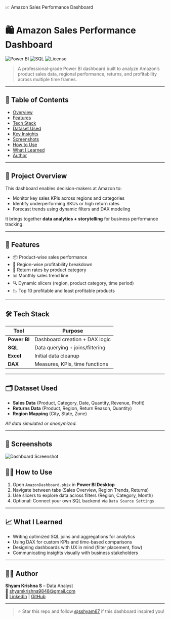 📈 Amazon Sales Performance Dashboard
# 🛍️ Amazon Sales Performance Dashboard

![Power BI](https://img.shields.io/badge/Tool-PowerBI-yellow)
![SQL](https://img.shields.io/badge/SQL-Optimized-blue)
![License](https://img.shields.io/badge/license-MIT-green)

> A professional-grade Power BI dashboard built to analyze Amazon’s product sales data, regional performance, returns, and profitability across multiple time frames.

---

## 📌 Table of Contents
- [Overview](#project-overview)
- [Features](#features)
- [Tech Stack](#tech-stack)
- [Dataset Used](#dataset-used)
- [Key Insights](#key-insights)
- [Screenshots](#screenshots)
- [How to Use](#how-to-use)
- [What I Learned](#what-i-learned)
- [Author](#author)

---

## 📍 Project Overview

This dashboard enables decision-makers at Amazon to:
- Monitor key sales KPIs across regions and categories
- Identify underperforming SKUs or high return rates
- Forecast trends using dynamic filters and DAX modeling

It brings together **data analytics + storytelling** for business performance tracking.

---

## 🚀 Features

- 📦 Product-wise sales performance
- 📍 Region-wise profitability breakdown
- 🔁 Return rates by product category
- 📊 Monthly sales trend line
- 🔍 Dynamic slicers (region, product category, time period)
- 📉 Top 10 profitable and least profitable products

---

## 🛠️ Tech Stack

| Tool      | Purpose                         |
|-----------|----------------------------------|
| **Power BI** | Dashboard creation + DAX logic |
| **SQL**     | Data querying + joins/filtering |
| **Excel**   | Initial data cleanup            |
| **DAX**     | Measures, KPIs, time functions  |

---

## 🗂️ Dataset Used

- **Sales Data** (Product, Category, Date, Quantity, Revenue, Profit)
- **Returns Data** (Product, Region, Return Reason, Quantity)
- **Region Mapping** (City, State, Zone)

*All data simulated or anonymized.*

---
## 📸 Screenshots

![Dashboard Screenshot](images/dashboard.png)


## 🧑‍💻 How to Use

1. Open `AmazonDashboard.pbix` in **Power BI Desktop**
2. Navigate between tabs (Sales Overview, Region Trends, Returns)
3. Use slicers to explore data across filters (Region, Category, Month)
4. Optional: Connect your own SQL backend via `Data Source Settings`

---

## 📈 What I Learned

- Writing optimized SQL joins and aggregations for analytics
- Using DAX for custom KPIs and time-based comparisons
- Designing dashboards with UX in mind (filter placement, flow)
- Communicating insights visually with business stakeholders

---

## 👨‍💻 Author

**Shyam Krishna S** – Data Analyst  
📧 shyamkrishna9848@gmail.com  
🔗 [LinkedIn](https://www.linkedin.com/in/shyams93) | [GitHub](https://github.com/sshyam67)

---

> ⭐ Star this repo and follow [@sshyam67](https://github.com/sshyam67) if this dashboard inspired you!
